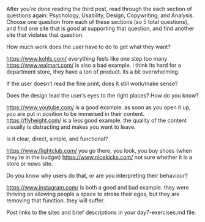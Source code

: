 
After you're done reading the third post, read through the each section of questions again: Psychology, Usability, Design, Copywriting, and Analysis. Choose one question from each of these sections (so 5 total questions), and find one site that is good at supporting that question, and find another site that violates that question.

How much work does the user have to do to get what they want?

https://www.kohls.com/ everything feels like one step too many
https://www.walmart.com/ is also a bad example. i think its hard for a department store, they have a ton of product. its a bit overwhelming.

If the user doesn’t read the fine print, does it still work/make sense?

Does the design lead the user’s eyes to the right places? How do you know?

https://www.youtube.com/ is a good example. as soon as you open it up, you are put in position to be immersed in their content.
https://flyheight.com/ is a less good example. the quality of the content visually is distracting and makes you want to leave.

Is it clear, direct, simple, and functional?

https://www.flightclub.com/ you go there, you look, you buy shoes (when they're in the budget)
https://www.nicekicks.com/ not sure whether it is a store or news site.

Do you know why users do that, or are you interpreting their behaviour?

https://www.instagram.com/ is both a good and bad example. they were thriving on allowing people a space to stroke their egos, but they are removing that function. they will suffer.


Post links to the sites and brief descriptions in your day7-exercises.md file.
